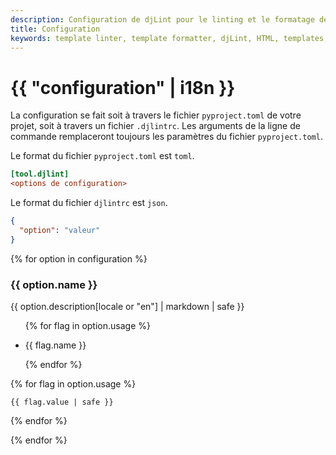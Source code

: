 ```yaml
---
description: Configuration de djLint pour le linting et le formatage des modèles HTML. Profitez des nombreuses options de formatage.
title: Configuration
keywords: template linter, template formatter, djLint, HTML, templates, formatter, linter, configuration
---
```


# {{ "configuration" | i18n }}

La configuration se fait soit à travers le fichier `pyproject.toml` de votre projet, soit à travers un fichier `.djlintrc`. Les arguments de la ligne de commande remplaceront toujours les paramètres du fichier `pyproject.toml`.

Le format du fichier `pyproject.toml` est `toml`.

```ini
[tool.djlint]
<options de configuration>
```

Le format du fichier `djlintrc` est `json`.

```json
{
  "option": "valeur"
}
```

{% for option in configuration %}

### {{ option.name }}

<p>{{ option.description[locale or "en"] | markdown | safe }}</p>

<div class="tabs">
<ul>

{% for flag in option.usage %}

<li class="{% if loop.index == 1 %}is-active{% endif %}"><a tab="{{- option.name | slugify -}}-{{- flag.name | slugify -}}-tab">{{ flag.name }}</a></li>

{% endfor %}

</ul>
</div>

<div class="tab-container">
{% for flag in option.usage %}
<div class="tab {% if loop.index == 1 %}is-active{% endif %}"id="{{- option.name | slugify -}}-{{- flag.name | slugify -}}-tab">

```{% if flag.name == "pyproject.toml" %}toml{% else %}json{% endif %}
{{ flag.value | safe }}
```

</div>
{% endfor %}

</div>

{% endfor %}
